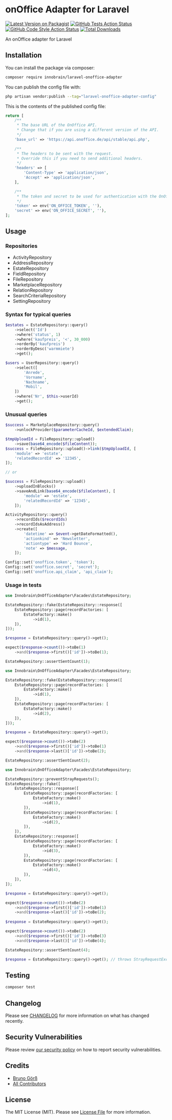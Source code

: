 # onOffice Adapter for Laravel

[![Latest Version on Packagist](https://img.shields.io/packagist/v/innobrain/laravel-onoffice-adapter.svg?style=flat-square)](https://packagist.org/packages/innobrain/laravel-onoffice-adapter)
[![GitHub Tests Action Status](https://img.shields.io/github/actions/workflow/status/innobrain/laravel-onoffice-adapter/run-tests.yml?branch=main&label=tests&style=flat-square)](https://github.com/innobrain/laravel-onoffice-adapter/actions?query=workflow%3Arun-tests+branch%3Amain)
[![GitHub Code Style Action Status](https://img.shields.io/github/actions/workflow/status/innobrain/laravel-onoffice-adapter/fix-php-code-style-issues.yml?branch=main&label=code%20style&style=flat-square)](https://github.com/innobrain/laravel-onoffice-adapter/actions?query=workflow%3A"Fix+PHP+code+style+issues"+branch%3Amain)
[![Total Downloads](https://img.shields.io/packagist/dt/innobrain/laravel-onoffice-adapter.svg?style=flat-square)](https://packagist.org/packages/innobrain/laravel-onoffice-adapter)

An onOffice adapter for Laravel

## Installation

You can install the package via composer:

```bash
composer require innobrain/laravel-onoffice-adapter
```

You can publish the config file with:

```bash
php artisan vendor:publish --tag="laravel-onoffice-adapter-config"
```

This is the contents of the published config file:

```php
return [
    /**
     * The base URL of the OnOffice API.
     * Change that if you are using a different version of the API.
     */
    'base_url' => 'https://api.onoffice.de/api/stable/api.php',

    /**
     * The headers to be sent with the request.
     * Override this if you need to send additional headers.
     */
    'headers' => [
        'Content-Type' => 'application/json',
        'Accept' => 'application/json',
    ],

    /**
     * The token and secret to be used for authentication with the OnOffice API.
     */
    'token' => env('ON_OFFICE_TOKEN', ''),
    'secret' => env('ON_OFFICE_SECRET', ''),
];
```

## Usage

### Repositories
* ActivityRepository
* AddressRepository
* EstateRepository
* FieldRepository
* FileRepository
* MarketplaceRepository
* RelationRepository
* SearchCriteriaRepository
* SettingRepository

### Syntax for typical queries
```php
$estates = EstateRepository::query()
    ->select('Id')
    ->where('status', 1)
    ->where('kaufpreis', '<', 30_000)
    ->orderBy('kaufpreis')
    ->orderByDesc('warmmiete')
    ->get();

$users = UserRepository::query()
    ->select([
        'Anrede',
        'Vorname',
        'Nachname',
        'Mobil',
    ])
    ->where('Nr', $this->userId)
    ->get();
```

### Unusual queries
```php
$success = MarketplaceRepository::query()
    ->unlockProvider($parameterCacheId, $extendedClaim);
```
```php
$tmpUploadId = FileRepository::upload()
    ->save(base64_encode($fileContent));
$success = FileRepository::upload()->link($tmpUploadId, [
    'module' => 'estate',
    'relatedRecordId' => '12345',
]);

// or

$success = FileRepository::upload()
    ->uploadInBlocks()
    ->saveAndLink(base64_encode($fileContent), [
        'module' => 'estate',
        'relatedRecordId' => '12345',
    ]);
```
```php
ActivityRepository::query()
    ->recordIds($recordIds)
    ->recordIdsAsAddress()
    ->create([
        'datetime' => $event->getDateFormatted(),
        'actionkind' => 'Newsletter',
        'actiontype' => 'Hard Bounce',
        'note' => $message,
    ]);
```

```php
Config::set('onoffice.token', 'token');
Config::set('onoffice.secret', 'secret');
Config::set('onoffice.api_claim', 'api_claim');
```

### Usage in tests
```php
use Innobrain\OnOfficeAdapter\Facades\EstateRepository;

EstateRepository::fake(EstateRepository::response([
    EstateRepository::page(recordFactories: [
        EstateFactory::make()
            ->id(1),
    ]),
]));

$response = EstateRepository::query()->get();

expect($response->count())->toBe(1)
    ->and($response->first()['id'])->toBe(1);

EstateRepository::assertSentCount(1);
```
```php
use Innobrain\OnOfficeAdapter\Facades\EstateRepository;

EstateRepository::fake(EstateRepository::response([
    EstateRepository::page(recordFactories: [
        EstateFactory::make()
            ->id(1),
    ]),
    EstateRepository::page(recordFactories: [
        EstateFactory::make()
            ->id(2),
    ]),
]));

$response = EstateRepository::query()->get();

expect($response->count())->toBe(2)
    ->and($response->first()['id'])->toBe(1)
    ->and($response->last()['id'])->toBe(2);

EstateRepository::assertSentCount(2);
```
```php
use Innobrain\OnOfficeAdapter\Facades\EstateRepository;

EstateRepository::preventStrayRequests();
EstateRepository::fake([
    EstateRepository::response([
        EstateRepository::page(recordFactories: [
            EstateFactory::make()
                ->id(1),
        ]),
        EstateRepository::page(recordFactories: [
            EstateFactory::make()
                ->id(2),
        ]),
    ]),
    EstateRepository::response([
        EstateRepository::page(recordFactories: [
            EstateFactory::make()
                ->id(3),
        ]),
        EstateRepository::page(recordFactories: [
            EstateFactory::make()
                ->id(4),
        ]),
    ]),
]);

$response = EstateRepository::query()->get();

expect($response->count())->toBe(2)
    ->and($response->first()['id'])->toBe(1)
    ->and($response->last()['id'])->toBe(2);
    
$response = EstateRepository::query()->get();

expect($response->count())->toBe(2)
    ->and($response->first()['id'])->toBe(3)
    ->and($response->last()['id'])->toBe(4);

EstateRepository::assertSentCount(4);

$response = EstateRepository::query()->get(); // throws StrayRequestException
```

## Testing

```bash
composer test
```

## Changelog

Please see [CHANGELOG](CHANGELOG.md) for more information on what has changed recently.

## Security Vulnerabilities

Please review [our security policy](../../security/policy) on how to report security vulnerabilities.

## Credits

- [Bruno Görß](https://github.com/Innobrain)
- [All Contributors](../../contributors)

## License

The MIT License (MIT). Please see [License File](LICENSE.md) for more information.
